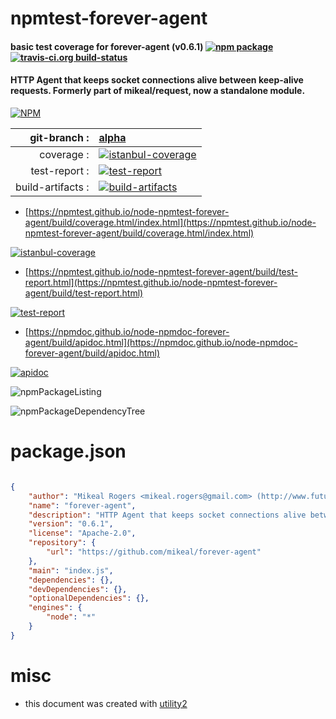 # npmtest-forever-agent

#### basic test coverage for  forever-agent (v0.6.1)  [![npm package](https://img.shields.io/npm/v/npmtest-forever-agent.svg?style=flat-square)](https://www.npmjs.org/package/npmtest-forever-agent) [![travis-ci.org build-status](https://api.travis-ci.org/npmtest/node-npmtest-forever-agent.svg)](https://travis-ci.org/npmtest/node-npmtest-forever-agent)

#### HTTP Agent that keeps socket connections alive between keep-alive requests. Formerly part of mikeal/request, now a standalone module.

[![NPM](https://nodei.co/npm/forever-agent.png?downloads=true&downloadRank=true&stars=true)](https://www.npmjs.com/package/forever-agent)

| git-branch : | [alpha](https://github.com/npmtest/node-npmtest-forever-agent/tree/alpha)|
|--:|:--|
| coverage : | [![istanbul-coverage](https://npmtest.github.io/node-npmtest-forever-agent/build/coverage.badge.svg)](https://npmtest.github.io/node-npmtest-forever-agent/build/coverage.html/index.html)|
| test-report : | [![test-report](https://npmtest.github.io/node-npmtest-forever-agent/build/test-report.badge.svg)](https://npmtest.github.io/node-npmtest-forever-agent/build/test-report.html)|
| build-artifacts : | [![build-artifacts](https://npmtest.github.io/node-npmtest-forever-agent/glyphicons_144_folder_open.png)](https://github.com/npmtest/node-npmtest-forever-agent/tree/gh-pages/build)|

- [https://npmtest.github.io/node-npmtest-forever-agent/build/coverage.html/index.html](https://npmtest.github.io/node-npmtest-forever-agent/build/coverage.html/index.html)

[![istanbul-coverage](https://npmtest.github.io/node-npmtest-forever-agent/build/screenCapture.buildCi.browser.%252Ftmp%252Fbuild%252Fcoverage.lib.html.png)](https://npmtest.github.io/node-npmtest-forever-agent/build/coverage.html/index.html)

- [https://npmtest.github.io/node-npmtest-forever-agent/build/test-report.html](https://npmtest.github.io/node-npmtest-forever-agent/build/test-report.html)

[![test-report](https://npmtest.github.io/node-npmtest-forever-agent/build/screenCapture.buildCi.browser.%252Ftmp%252Fbuild%252Ftest-report.html.png)](https://npmtest.github.io/node-npmtest-forever-agent/build/test-report.html)

- [https://npmdoc.github.io/node-npmdoc-forever-agent/build/apidoc.html](https://npmdoc.github.io/node-npmdoc-forever-agent/build/apidoc.html)

[![apidoc](https://npmdoc.github.io/node-npmdoc-forever-agent/build/screenCapture.buildCi.browser.%252Ftmp%252Fbuild%252Fapidoc.html.png)](https://npmdoc.github.io/node-npmdoc-forever-agent/build/apidoc.html)

![npmPackageListing](https://npmtest.github.io/node-npmtest-forever-agent/build/screenCapture.npmPackageListing.svg)

![npmPackageDependencyTree](https://npmtest.github.io/node-npmtest-forever-agent/build/screenCapture.npmPackageDependencyTree.svg)



# package.json

```json

{
    "author": "Mikeal Rogers <mikeal.rogers@gmail.com> (http://www.futurealoof.com)",
    "name": "forever-agent",
    "description": "HTTP Agent that keeps socket connections alive between keep-alive requests. Formerly part of mikeal/request, now a standalone module.",
    "version": "0.6.1",
    "license": "Apache-2.0",
    "repository": {
        "url": "https://github.com/mikeal/forever-agent"
    },
    "main": "index.js",
    "dependencies": {},
    "devDependencies": {},
    "optionalDependencies": {},
    "engines": {
        "node": "*"
    }
}
```



# misc
- this document was created with [utility2](https://github.com/kaizhu256/node-utility2)
